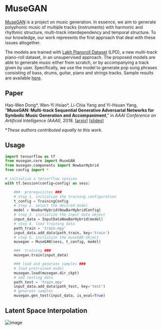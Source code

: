 MuseGAN
=======

[MuseGAN](https://salu133445.github.io/musegan/) is a project on music generation.
In essence, we aim to generate polyphonic music of multiple tracks (instruments) with harmonic and rhythmic structure, multi-track interdependency and temporal structure.
To our knowledge, our work represents the first approach that deal with these issues altogether.

The models are trained with [Lakh Pianoroll Dataset](https://salu133445.github.io/musegan/dataset) (LPD), a new multi-track piano-roll dataset, in an unsupervised approach.
The proposed models are able to generate music either from scratch, or by accompanying a track given by user.
Specifically, we use the model to generate pop song phrases consisting of bass, drums, guitar, piano and strings tracks.
Sample results are available [here](https://salu133445.github.io/musegan/results).

Paper
-----

Hao-Wen Dong\*, Wen-Yi Hsiao\*, Li-Chia Yang and Yi-Hsuan Yang, "**MuseGAN: Multi-track Sequential Generative Adversarial Networks for Symbolic Music Generation and Accompaniment**," in *AAAI Conference on Artificial Intelligence (AAAI)*, 2018.
[[arxiv](http://arxiv.org/abs/1709.06298)]
[[slides](https://github.com/salu133445/musegan/blob/master/docs/pdf/musegan-aaai2018-slides.pdf)]

\**These authors contributed equally to this work.*

Usage
-----

```python
import tensorflow as tf
from musegan.core import MuseGAN
from musegan.components import NowbarHybrid
from config import *

# initialize a tensorflow session
with tf.Session(config=config) as sess:

    ###  prerequisites ###
    # step 1. initialize the training configuration
    t_config = TrainingConfig
    # step 2. select the desired model
    model = NowbarHybrid(NowBarHybridConfig)
    # step 3. initialize the input data object
    input_data = InputDataNowBarHybrid(model)
    # step 4. load training data
    path_train = 'train.npy'
    input_data.add_data(path_train, key='train')
    # step 5. initialize the museGAN object
    musegan = MuseGAN(sess, t_config, model)

    ###  training ###
    musegan.train(input_data)

    ### load and generate samples ###
    # load pretrained model
    musegan.load(musegan.dir_ckpt)
    # add testing data
    path_test = 'train.npy'
    input_data.add_data(path_test, key='test')
    # generate samples
    musegan.gen_test(input_data, is_eval=True)
```

Latent Space Interpolation
--------------------------

![image](https://github.com/salu133445/musegan/blob/master/docs/figs/train.gif)
